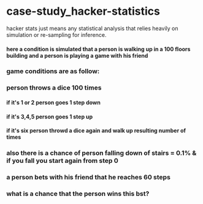 # case-study_hacker-statistics

 hacker stats just means any statistical analysis that relies heavily on simulation or re-sampling for inference.

#### here a condition is simulated that a person is walking up in a 100 floors building and a person is playing a game with his friend

### game conditions are as follow:

### person throws a dice 100 times 
#### if it's 1 or 2 person goes 1 step down
#### if it's 3,4,5 person goes 1 step up
#### if it's six person throwd a dice again and walk up resulting number of times

### also there is a chance of person falling down of stairs = 0.1% & if you fall you start again from step 0

### a person bets with his friend that he reaches 60 steps

### what is a chance that the person wins this bst? 
